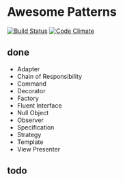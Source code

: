 Awesome Patterns
=================

[![Build Status](https://travis-ci.org/leinbg/AwesomePatterns.svg?branch=master)](https://travis-ci.org/leinbg/AwesomePatterns)
[![Code Climate](https://codeclimate.com/github/leinbg/AwesomePatterns/badges/gpa.svg)](https://codeclimate.com/github/leinbg/AwesomePatterns)


done
-------
- Adapter
- Chain of Responsibility
- Command
- Decorator
- Factory
- Fluent Interface
- Null Object
- Observer
- Specification
- Strategy
- Template
- View Presenter

todo
-----